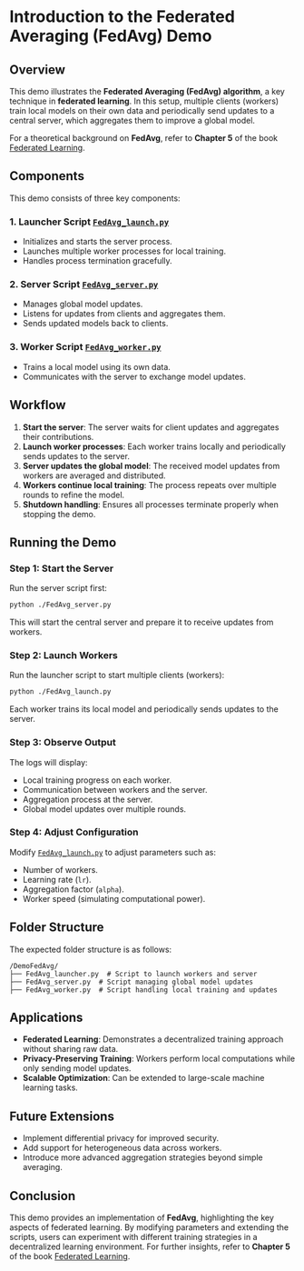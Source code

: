# Introduction to the Federated Averaging (FedAvg) Demo

## Overview
This demo illustrates the **Federated Averaging (FedAvg) algorithm**, a key technique in **federated learning**. 
In this setup, multiple clients (workers) train local models on their own data and periodically send updates to 
a central server, which aggregates them to improve a global model.

For a theoretical background on **FedAvg**, refer to **Chapter 5** of the book [Federated Learning](https://github.com/alexjungaalto/FederatedLearning/blob/main/material/FLBook.pdf).

## Components
This demo consists of three key components:

### 1. **Launcher Script [`FedAvg_launch.py`](./FedAvg_launcher.py)**
- Initializes and starts the server process.
- Launches multiple worker processes for local training.
- Handles process termination gracefully.

### 2. **Server Script [`FedAvg_server.py`](./FedAvg_server.py)**
- Manages global model updates.
- Listens for updates from clients and aggregates them.
- Sends updated models back to clients.

### 3. **Worker Script [`FedAvg_worker.py`](./FedAvg_worker.py)**
- Trains a local model using its own data.
- Communicates with the server to exchange model updates.

## Workflow
1. **Start the server**: The server waits for client updates and aggregates their contributions.
2. **Launch worker processes**: Each worker trains locally and periodically sends updates to the server.
3. **Server updates the global model**: The received model updates from workers are averaged and distributed.
4. **Workers continue local training**: The process repeats over multiple rounds to refine the model.
5. **Shutdown handling**: Ensures all processes terminate properly when stopping the demo.

## Running the Demo
### Step 1: Start the Server
Run the server script first:
```bash
python ./FedAvg_server.py
```
This will start the central server and prepare it to receive updates from workers.

### Step 2: Launch Workers
Run the launcher script to start multiple clients (workers):
```bash
python ./FedAvg_launch.py
```
Each worker trains its local model and periodically sends updates to the server.

### Step 3: Observe Output
The logs will display:
- Local training progress on each worker.
- Communication between workers and the server.
- Aggregation process at the server.
- Global model updates over multiple rounds.

### Step 4: Adjust Configuration
Modify [`FedAvg_launch.py`](./FedAvg_launch.py) to adjust parameters such as:
- Number of workers.
- Learning rate (`lr`).
- Aggregation factor (`alpha`).
- Worker speed (simulating computational power).

## Folder Structure
The expected folder structure is as follows:
```
/DemoFedAvg/
├── FedAvg_launcher.py  # Script to launch workers and server
├── FedAvg_server.py  # Script managing global model updates
├── FedAvg_worker.py  # Script handling local training and updates
```

## Applications
- **Federated Learning**: Demonstrates a decentralized training approach without sharing raw data.
- **Privacy-Preserving Training**: Workers perform local computations while only sending model updates.
- **Scalable Optimization**: Can be extended to large-scale machine learning tasks.

## Future Extensions
- Implement differential privacy for improved security.
- Add support for heterogeneous data across workers.
- Introduce more advanced aggregation strategies beyond simple averaging.

## Conclusion
This demo provides an implementation of **FedAvg**, highlighting the key aspects of federated learning. By modifying 
parameters and extending the scripts, users can experiment with different training strategies in a decentralized 
learning environment. For further insights, refer to **Chapter 5** of the book [Federated Learning](https://github.com/alexjungaalto/FederatedLearning/blob/main/material/FLBook.pdf).

